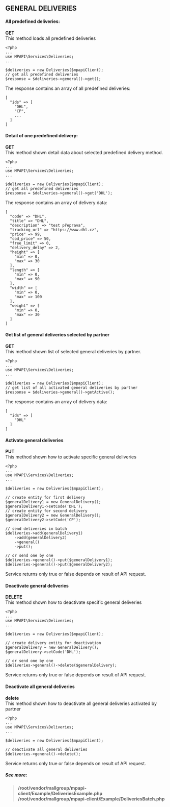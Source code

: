 ## GENERAL DELIVERIES


#### All predefined deliveries:
**GET**  
This method loads all predefined deliveries
```
<?php 
...
use MPAPI\Services\Deliveries;
... 

$deliveries = new Deliveries($mpapiClient); 
// get all predefined deliveries
$response = $deliveries->general()->get(); 
```

The response contains an array of all predefined deliveries:
```
[
  "ids" => [
    "DHL",
    "CP",
    ...
  ]
]
```

#### Detail of one predefined delivery:
**GET**  
This method shown detail data about selected predefined delivery method.
```
<?php 
...
use MPAPI\Services\Deliveries;
... 

$deliveries = new Deliveries($mpapiClient); 
// get all predefined deliveries
$response = $deliveries->general()->get('DHL'); 
```

The response contains an array of delivery data:
```
[
  "code" => "DHL",
  "title" => "DHL",
  "description" => "test přeprava",
  "tracking_url" => "https://www.dhl.cz",
  "price" => 99,
  "cod_price" => 50,
  "free_limit" => 0,
  "delivery_delay" => 2,
  "height" => [
    "min" => 0,
    "max" => 30
  ],
  "length" => [
    "min" => 0,
    "max" => 90
  ],
  "width" => [
    "min" => 0,
    "max" => 100
  ],
  "weight" => [
    "min" => 0,
    "max" => 30
  ]
]
```

#### Get list of general deliveries selected by partner
**GET**  
This method shown list of selected general deliveries by partner.
```
<?php 
...
use MPAPI\Services\Deliveries;
... 

$deliveries = new Deliveries($mpapiClient); 
// get list of all activated general deliveries by partner
$response = $deliveries->general()->getActive(); 
```

The response contains an array of delivery data:
```
[
  "ids" => [
    "DHL"
  ]
]
```

#### Activate general deliveries
**PUT**  
This method shown how to activate specific general deliveries
```
<?php 
...
use MPAPI\Services\Deliveries;
... 

$deliveries = new Deliveries($mpapiClient);
 
// create entity for first delivery
$generalDelivery1 = new GeneralDelivery();
$generalDelivery1->setCode('DHL');
// create entity for second delivery
$generalDelivery2 = new GeneralDelivery();
$generalDelivery2->setCode('CP');

// send deliveries in batch
$deliveries->add(generalDelivery1)
	->add(generalDelivery2)
	->general()
	->put();
	
// or send one by one
$deliveries->general()->put($generalDelivery1);
$deliveries->general()->put($generalDelivery2);
```

Service returns only true or false depends on result of API request.


#### Deactivate general deliveries
**DELETE**  
This method shown how to deactivate specific general deliveries
```
<?php 
...
use MPAPI\Services\Deliveries;
... 

$deliveries = new Deliveries($mpapiClient);
 
// create delivery entity for deactivation
$generalDelivery = new GeneralDelivery();
$generalDelivery->setCode('DHL');

// or send one by one
$deliveries->general()->delete($generalDelivery);
```

Service returns only true or false depends on result of API request.


#### Deactivate all general deliveries
**delete**  
This method shown how to deactivate all general deliveries activated by partner
```
<?php 
...
use MPAPI\Services\Deliveries;
... 

$deliveries = new Deliveries($mpapiClient);

// deactivate all general deliveries
$deliveries->general()->delete();
```

Service returns only true or false depends on result of API request. 


##### See more:
> **/root/vendor/mallgroup/mpapi-client/Example/DeliveriesExample.php**
> **/root/vendor/mallgroup/mpapi-client/Example/DeliveriesBatch.php**